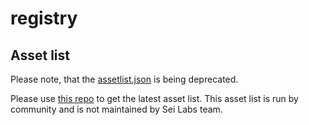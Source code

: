 # registry

## Asset list
Please note, that the [assetlist.json](./assetlist.json) is being deprecated.

Please use [this repo](https://github.com/Sei-Public-Goods/sei-assetlist) to get the latest asset list.
This asset list is run by community and is not maintained by Sei Labs team.